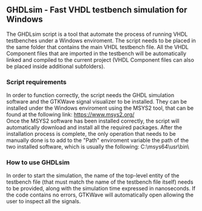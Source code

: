 ## GHDLsim - Fast VHDL testbench simulation for Windows

The GHDLsim script is a tool that automate the process of running VHDL testbenches under a Windows enviroment.
The script needs to be placed in the same folder that contains the main VHDL testbench file. All the VHDL Component files
that are imported in the testbench will be automatically linked and compiled to the current project 
(VHDL Component files can also be placed inside additional subfolders).

### Script requirements

In order to function correctly, the script needs the GHDL simulation software and the GTKWave signal visualizer to be installed.
They can be installed under the Windows enviroment using the MSYS2 tool, that can be found at the following link: https://www.msys2.org/  
Once the MSYS2 software has been installed correctly, the script will automatically download and install all the required packages.
After the installation process is complete, the only operation that needs to be manually done is to add to the "Path" enviroment variable 
the path of the two installed software, which is usually the following: C:\msys64\usr\bin\

### How to use GHDLsim

In order to start the simulation, the name of the top-level entity of the testbench file (that must match the name of the testbench file itself)
needs to be provided, along with the simulation time expressed in nanoseconds. If the code contains no errors, GTKWave will automatically open 
allowing the user to inspect all the signals.
